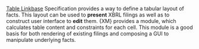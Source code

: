 [Table Linkbase](https://specifications.xbrl.org/spec-group-index-table-linkbase.html) Specification provides a way to define a tabular layout of facts. This layout can be used to **present** XBRL filings as well as to construct user interface to **edit** them. {XM} provides a module, which calculates table content and constraints for each cell. This module is a good basis for both rendering of existing filings and composing a GUI to manipulate underlying facts.

